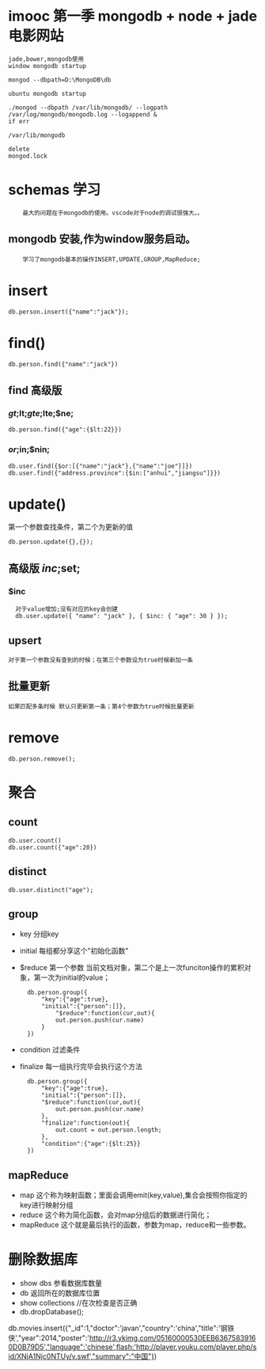 # imooc 第一季 mongodb + node + jade 电影网站

	jade,bower,mongodb使用
	window mongodb startup

	mongod --dbpath=D:\MongoDB\db

	ubuntu mongodb startup

	./mongod --dbpath /var/lib/mongodb/ --logpath /var/log/mongodb/mongodb.log --logappend &
	if err

	/var/lib/mongodb 
	
	delete
	mongod.lock

	
# schemas 学习

        最大的问题在于mongodb的使用。vscode对于node的调试很强大。。

## mongodb 安装,作为window服务启动。

        学习了mongodb基本的操作INSERT,UPDATE,GROUP,MapReduce;
           

# insert

    db.person.insert({"name":"jack"});

# find()

    db.person.find({"name":"jack"})

## find 高级版
	
### $gt;$lt;$gte;$lte;$ne;
	 
    db.person.find({"age":{$lt:22}})
    
### $or;$in;$nin;
>
    db.user.find({$or:[{"name":"jack"},{"name":"joe"}]})
    db.user.find({"address.province":{$in:["anhui","jiangsu"]}})

# update() 

  第一个参数查找条件，第二个为更新的值
  
    db.person.update({},{});
    
## 高级版 $inc;$set;
###   $inc 
      对于value增加;没有对应的key会创建
      db.user.update({ "name": "jack" }, { $inc: { "age": 30 } });
## upsert

    对于第一个参数没有查到的时候；在第三个参数设为true时候新加一条

## 批量更新
    
    如果匹配多条时候 默认只更新第一条；第4个参数为true时候批量更新

# remove

	db.person.remove();

# 聚合

## count

    db.user.count()
    db.user.count({"age":20})

## distinct 

    db.user.distinct("age");

## group

- key 分组key
- initial 每组都分享这个"初始化函数"
- $reduce 第一个参数 当前文档对象，第二个是上一次funciton操作的累积对象，第一次为initial的value；
   
		db.person.group({
			"key":{"age":true},
			"initial":{"person":[]},
				"$reduce":function(cur,out){
				out.person.push(cur.name)
			}
		})

- condition	过滤条件	
- finalize 每一组执行完毕会执行这个方法

		db.person.group({
			"key":{"age":true},
			"initial":{"person":[]},
			"$reduce":function(cur,out){
				out.person.push(cur.name)
			},
			"finalize":function(out){
				out.count = out.person.length;
			},
			"condition":{"age":{$lt:25}}
		})

## mapReduce

- map 这个称为映射函数；里面会调用emit(key,value),集合会按照你指定的key进行映射分组
- reduce 这个称为简化函数，会对map分组后的数据进行简化；
- mapReduce 这个就是最后执行的函数，参数为map，reduce和一些参数。




# 删除数据库
- show dbs 参看数据库数量
- db 返回所在的数据库位置
- show collections //在次检查是否正确
- db.dropDatabase();


db.movies.insert({"_id":1,"doctor":'javan',"country":'china',"title":'钢铁侠',"year":2014,"poster":'http://r3.ykimg.com/05160000530EEB63675839160D0B79D5',"language":'chinese',flash:'http://player.youku.com/player.php/sid/XNjA1Njc0NTUy/v.swf',"summary":"中国"})       